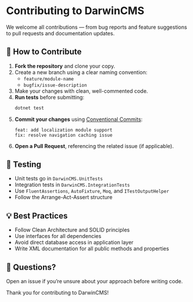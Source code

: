 # Contributing to DarwinCMS

We welcome all contributions — from bug reports and feature suggestions to pull requests and documentation updates.

## 🚀 How to Contribute

1. **Fork the repository** and clone your copy.
2. Create a new branch using a clear naming convention:
   - `feature/module-name`
   - `bugfix/issue-description`
3. Make your changes with clean, well-commented code.
4. **Run tests** before submitting:
   ```bash
   dotnet test
   ```
5. **Commit your changes** using [Conventional Commits](https://www.conventionalcommits.org/):
   ```
   feat: add localization module support
   fix: resolve navigation caching issue
   ```
6. **Open a Pull Request**, referencing the related issue (if applicable).

## 🧪 Testing

- Unit tests go in `DarwinCMS.UnitTests`
- Integration tests in `DarwinCMS.IntegrationTests`
- Use `FluentAssertions`, `AutoFixture`, `Moq`, and `ITestOutputHelper`
- Follow the Arrange-Act-Assert structure

## 💡 Best Practices

- Follow Clean Architecture and SOLID principles
- Use interfaces for all dependencies
- Avoid direct database access in application layer
- Write XML documentation for all public methods and properties

## 🙋 Questions?

Open an issue if you’re unsure about your approach before writing code.

Thank you for contributing to DarwinCMS!
